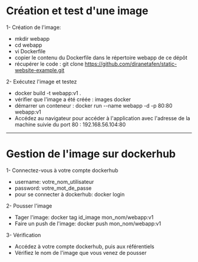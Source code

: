 # Création et test d'une image

1- Création de l'image:

   - mkdir webapp
   - cd webapp
   - vi Dockerfile
   - copier le contenu du Dockerfile dans le répertoire webapp de ce dépôt
   - récupérer le code : git clone https://github.com/diranetafen/static-website-example.git

2- Exécutez l'image et testez

   - docker build -t webapp:v1 .
   - vérifier que l'image a été créée : images docker
   - démarrer un conteneur : docker run --name webapp -d -p 80:80 webapp:v1
   - Accédez au navigateur pour accéder à l'application avec l'adresse de la machine suivie du port 80 : 192.168.56.104:80


-----------------------

# Gestion de l'image sur dockerhub

1- Connectez-vous à votre compte dockerhub
   - username: votre_nom_utilisateur
   - password: votre_mot_de_passe
   - pour se connecter à dockerhub: docker login

2- Pousser l'image
   - Tager l'image: docker tag id_image mon_nom/webapp:v1
   - Faire un push de l'image: docker push mon_nom/webapp:v1

3- Vérification
   - Accédez à votre compte dockerhub, puis aux référentiels
   - Vérifiez le nom de l'image que vous venez de pousser
